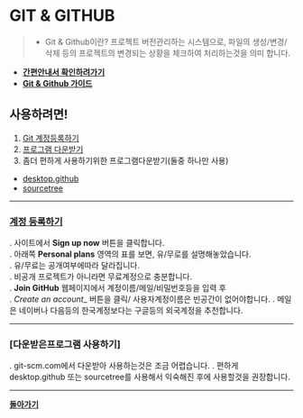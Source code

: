 # GIT &amp; GITHUB
> - Git &amp;  Github이란? 프로젝트 버전관리하는 시스템으로, 
파일의 생성/변경/삭제 등의 프로젝트의
변경되는 상황을 체크하여 처리하는것을 의미 합니다.    


* [__간편안내서 확인하려가기__](https://rogerdudler.github.io/git-guide/index.ko.html)  
* [__Git &amp; Github 가이드__](https://backlogtool.com/git-guide/kr)

## 사용하려면!
1. [Git 계정등록하기](https://github.com)
2. [프로그램 다운받기](https://git-scm.com)
3. 좀더 편하게 사용하기위한 프로그램다운받기(둘중 하나만 사용)
  - [desktop.github](https://desktop.github.com/)
  - [sourcetree](https://www.sourcetreeapp.com/)
___
### [계정 등록하기](https://github.com/pricing)
. 사이트에서 __Sign up now__ 버튼을 클릭합니다.  
. 아래쪽 __Personal plans__  영역의 표를 보면, 유/무로를 설명해놓았습니다.  
. 유/무료는 공개여부에따라 달라집니다.   
. 비공개 프로젝트가 아니라면 무료계정으로 충분합니다.  
. __Join GitHub__ 웹페이지에서 계정이름/메일/비밀번호등을 입력 후  
. _Create an account__ 버튼을 클릭/ 사용자계정이름은 빈공간이 없어야합니다.
. 메일은 네이버나 다음등의 한국계정보다는 구글등의 외국계정을 추천합니다.
___
### [다운받은프로그램 사용하기] 
. git-scm.com에서 다운받아 사용하는것은 조금 어렵습니다. 
. 편하게 desktop.github 또는  sourcetree를 사용해서 익숙해진 후에 사용할것을 권장합니다.


___
__[돌아가기](../README.md)__